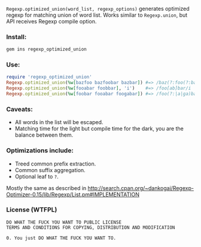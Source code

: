 `Regexp.optimized_union(word_list, regexp_options)` generates optimized regexp for matching union of word list. Works similar to `Regexp.union`, but API receives Regexp compile option.

### Install:

```bash
gem ins regexp_optimized_union
```

### Use:

```ruby
require 'regexp_optimized_union'
Regexp.optimized_union(%w[bazfoo bazfoobar bazbar]) #=> /baz(?:foo(?:bar)?|bar)/
Regexp.optimized_union(%w[fooabar foobbar], 'i')    #=> /foo[ab]bar/i
Regexp.optimized_union(%w[foobar fooabar foogabar]) #=> /foo(?:|a|ga)bar/
```

### Caveats:

- All words in the list will be escaped.
- Matching time for the light but compile time for the dark, you are the balance between them.

### Optimizations include:

- Treed common prefix extraction.
- Common suffix aggregation.
- Optional leaf to `?`.

Mostly the same as described in http://search.cpan.org/~dankogai/Regexp-Optimizer-0.15/lib/Regexp/List.pm#IMPLEMENTATION

### License (WTFPL)

    DO WHAT THE FUCK YOU WANT TO PUBLIC LICENSE
    TERMS AND CONDITIONS FOR COPYING, DISTRIBUTION AND MODIFICATION

    0. You just DO WHAT THE FUCK YOU WANT TO.
